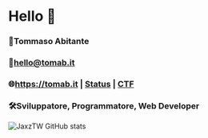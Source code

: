 # Hello 👋

### 👤Tommaso Abitante
### 📩hello@tomab.it
### 🌐https://tomab.it | [Status](https://tomab.it/status) | [CTF](https://tomab.it/ctf)
### 🛠️Sviluppatore, Programmatore, Web Developer
![JaxzTW GitHub stats](https://github-readme-stats.vercel.app/api?username=jaxztw&show_icons=true&theme=transparent)
<!-- ![Card](https://github.com/JaxzTW/JaxzTW/blob/main/tomab.png) -->
